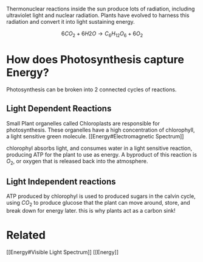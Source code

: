 Thermonuclear reactions inside the sun produce lots of radiation, including ultraviolet light and nuclear radiation. Plants have evolved to harness this radiation and convert it into light sustaining energy. 

$$6CO_2 + 6H2O \to C_6H_{12}O_6 + 6O_2$$

# How does Photosynthesis capture Energy?
Photosynthesis can be broken into 2 connected cycles of reactions.

## Light Dependent Reactions
Small Plant organelles called Chloroplasts are responsible for photosynthesis. These organelles have a high concentration of chlorophyll, a light sensitive green molecule. 
[[Energy#Electromagnetic Spectrum]]

chlorophyl absorbs light, and consumes water in a light sensitive reaction, producing ATP for the plant to use as energy. A byproduct of this reaction is $O_2$, or oxygen that is released back into the atmosphere.

## Light Independent reactions
ATP produced by chlorophyl is used to produced sugars in the calvin cycle, using $CO_2$ to produce glucose that the plant can move around, store, and break down for energy later. this is why plants act as a carbon sink!

# Related
[[Energy#Visible Light Spectrum]]
[[Energy]]
